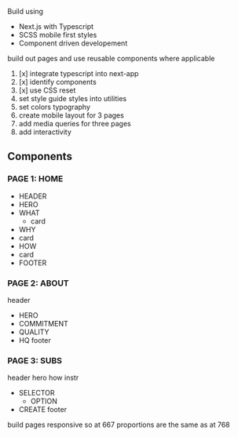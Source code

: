 Build using

- Next.js with Typescript
- SCSS mobile first styles
- Component driven developement

build out pages and use reusable components where applicable

1. [x] integrate typescript into next-app
1. [x] identify components
1. [x] use CSS reset
1. set style guide styles into utilities
1. set colors typography
1. create mobile layout for 3 pages
1. add media queries for three pages
1. add interactivity

## Components

### PAGE 1: HOME

- HEADER
- HERO
- WHAT
  - card
- WHY
- card
- HOW
- card
- FOOTER

### PAGE 2: ABOUT

header

- HERO
- COMMITMENT
- QUALITY
- HQ
  footer

### PAGE 3: SUBS

header
hero
how instr

- SELECTOR
  - OPTION
- CREATE
  footer

build pages responsive so at 667 proportions are the same as at 768
